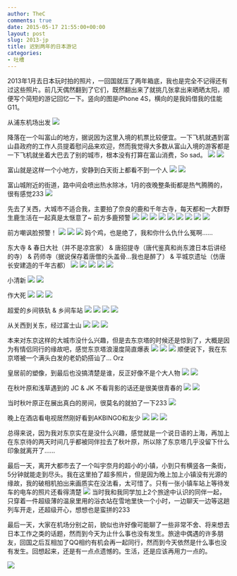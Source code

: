 ```yaml
---
author: TheC
comments: true
date: 2015-05-17 21:55:00+00:00
layout: post
slug: 2013-jp
title: 迟到两年的日本游记
categories:
- 吐槽
---
```


2013年1月去日本玩时拍的照片，一回国就压了两年箱底，我也是完全不记得还有过这些照片。前几天偶然翻到了它们，既然翻出来了就挑几张拿出来晒晒太阳，顺便写个简短的游记回忆一下。竖向的图是iPhone 4S，横向的是我妈借我的佳能G11。

从浦东机场出发
[![](http://thec.u.qiniudn.com/IMG_7846.JPG?imageView2/1/w/667/h/500)](http://thec.u.qiniudn.com/IMG_7846.JPG?imageView2/1/w/1333/h/1000)

降落在一个叫富山的地方，据说因为这里入境的机票比较便宜。一下飞机就遇到富山县政府的工作人员提着慰问品来欢迎，然而我觉得大多数从富山入境的游客都是一下飞机就坐着大巴去了别的城市，根本没有打算在富山消费，So sad。
[![](http://thec.u.qiniudn.com/IMG_7856.JPG?imageView2/1/w/667/h/500)](http://thec.u.qiniudn.com/IMG_7856.JPG?imageView2/1/w/1333/h/1000)
[![](http://thec.u.qiniudn.com/IMG_7857.JPG?imageView2/1/w/667/h/500)](http://thec.u.qiniudn.com/IMG_7857.JPG?imageView2/1/w/1333/h/1000)

富山就是这样一个小地方，安静到白天街上都看不到一个人
[![](http://thec.u.qiniudn.com/IMG_7882.JPG?imageView2/1/w/667/h/500)](http://thec.u.qiniudn.com/IMG_7882.JPG?imageView2/1/w/1333/h/1000)
[![](http://thec.u.qiniudn.com/IMG_7887.JPG?imageView2/1/w/667/h/500)](http://thec.u.qiniudn.com/IMG_7887.JPG?imageView2/1/w/1333/h/1000)

富山城附近的街道，路中间会喷出热水除冰，1月的夜晚整条街都是热气腾腾的，很有感觉233
[![](http://thec.u.qiniudn.com/IMG_7933.JPG?imageView2/1/w/667/h/500)](http://thec.u.qiniudn.com/IMG_7933.JPG?imageView2/1/w/1333/h/1000)

先去了关西，大城市不适合我，主要拍了奈良的鹿和千年古寺，每天都和一大群野生鹿生活在一起真是太惬意了~ 前方多鹿预警
[![](http://thec.u.qiniudn.com/IMG_8059.JPG?imageView2/1/w/667/h/500)](http://thec.u.qiniudn.com/IMG_8059.JPG?imageView2/1/w/1333/h/1000)
[![](http://thec.u.qiniudn.com/IMG_8060.JPG?imageView2/1/w/667/h/500)](http://thec.u.qiniudn.com/IMG_8060.JPG?imageView2/1/w/1333/h/1000)
[![](http://thec.u.qiniudn.com/IMG_8080.JPG?imageView2/1/w/667/h/500)](http://thec.u.qiniudn.com/IMG_8080.JPG?imageView2/1/w/1333/h/1000)
[![](http://thec.u.qiniudn.com/IMG_8082.JPG?imageView2/1/w/667/h/500)](http://thec.u.qiniudn.com/IMG_8082.JPG?imageView2/1/w/1333/h/1000)
[![](http://thec.u.qiniudn.com/IMG_8080.JPG?imageView2/1/w/667/h/500)](http://thec.u.qiniudn.com/IMG_8080.JPG?imageView2/1/w/1333/h/1000)
[![](http://thec.u.qiniudn.com/IMG_8083.JPG?imageView2/1/w/667/h/500)](http://thec.u.qiniudn.com/IMG_8083.JPG?imageView2/1/w/1333/h/1000)
[![](http://thec.u.qiniudn.com/IMG_8085.JPG?imageView2/1/w/667/h/500)](http://thec.u.qiniudn.com/IMG_8085.JPG?imageView2/1/w/1333/h/1000)
[![](http://thec.u.qiniudn.com/IMG_8098.JPG?imageView2/1/w/667/h/500)](http://thec.u.qiniudn.com/IMG_8098.JPG?imageView2/1/w/1333/h/1000)
[![](http://thec.u.qiniudn.com/IMG_8102.JPG?imageView2/1/w/667/h/500)](http://thec.u.qiniudn.com/IMG_8102.JPG?imageView2/1/w/1333/h/1000)

前方嘲讽脸预警！
[![](http://thec.u.qiniudn.com/IMG_8077.JPG?imageView2/1/w/667/h/500)](http://thec.u.qiniudn.com/IMG_8077.JPG?imageView2/1/w/1333/h/1000)
[![](http://thec.u.qiniudn.com/IMG_8183.JPG?imageView2/1/w/667/h/500)](http://thec.u.qiniudn.com/IMG_8183.JPG?imageView2/1/w/1333/h/1000)
[![](http://thec.u.qiniudn.com/IMG_8079.JPG?imageView2/1/w/667/h/500)](http://thec.u.qiniudn.com/IMG_8079.JPG?imageView2/1/w/1333/h/1000)
妈个鸡，也是绝了，我和你什么仇什么冤啊……

东大寺 & 春日大社（并不是凉宫家） & 唐招提寺（唐代鉴真和尚东渡日本后讲经的寺） & 药师寺（据说保存着唐僧的头盖骨...我也是醉了） & 平城京遗址（仿唐长安建造的千年古都）
[![](http://thec.u.qiniudn.com/IMG_8151.JPG?imageView2/1/w/667/h/500)](http://thec.u.qiniudn.com/IMG_8151.JPG?imageView2/1/w/1333/h/1000)
[![](http://thec.u.qiniudn.com/IMG_8078.JPG?imageView2/1/w/667/h/500)](http://thec.u.qiniudn.com/IMG_8078.JPG?imageView2/1/w/1333/h/1000)
[![](http://thec.u.qiniudn.com/IMG_8063.JPG?imageView2/1/w/667/h/500)](http://thec.u.qiniudn.com/IMG_8063.JPG?imageView2/1/w/1333/h/1000)
[![](http://thec.u.qiniudn.com/IMG_8114.JPG?imageView2/1/w/667/h/500)](http://thec.u.qiniudn.com/IMG_8114.JPG?imageView2/1/w/1333/h/1000)
[![](http://thec.u.qiniudn.com/IMG_8254.JPG?imageView2/1/w/667/h/500)](http://thec.u.qiniudn.com/IMG_8254.JPG?imageView2/1/w/1333/h/1000)

小清新
[![](http://thec.u.qiniudn.com/IMG_8093.JPG?imageView2/1/w/667/h/500)](http://thec.u.qiniudn.com/IMG_8093.JPG?imageView2/1/w/1333/h/1000)
[![](http://thec.u.qiniudn.com/IMG_8096.JPG?imageView2/1/w/667/h/500)](http://thec.u.qiniudn.com/IMG_8096.JPG?imageView2/1/w/1333/h/1000)

作大死
[![](http://thec.u.qiniudn.com/IMG_8186.JPG?imageView2/1/w/667/h/500)](http://thec.u.qiniudn.com/IMG_8186.JPG?imageView2/1/w/1333/h/1000)
[![](http://thec.u.qiniudn.com/IMG_8203.JPG?imageView2/1/w/667/h/500)](http://thec.u.qiniudn.com/IMG_8203.JPG?imageView2/1/w/1333/h/1000)
[![](http://thec.u.qiniudn.com/IMG_0483.JPG?imageView2/1/w/667/h/500)](http://thec.u.qiniudn.com/IMG_0483.JPG?imageView2/1/w/1333/h/1000)

超爱的乡间铁轨 & 乡间车站
[![](http://thec.u.qiniudn.com/IMG_8192.JPG?imageView2/1/w/667/h/500)](http://thec.u.qiniudn.com/IMG_8192.JPG?imageView2/1/w/1333/h/1000)
[![](http://thec.u.qiniudn.com/IMG_8196.JPG?imageView2/1/w/667/h/500)](http://thec.u.qiniudn.com/IMG_8196.JPG?imageView2/1/w/1333/h/1000)
[![](http://thec.u.qiniudn.com/IMG_8223.JPG?imageView2/1/w/667/h/500)](http://thec.u.qiniudn.com/IMG_8223.JPG?imageView2/1/w/1333/h/1000)
[![](http://thec.u.qiniudn.com/IMG_8224.JPG?imageView2/1/w/667/h/500)](http://thec.u.qiniudn.com/IMG_8224.JPG?imageView2/1/w/1333/h/1000)

从关西到关东，经过富士山
[![](http://thec.u.qiniudn.com/IMG_0500.JPG?imageView2/1/w/667/h/500)](http://thec.u.qiniudn.com/IMG_0500.JPG?imageView2/1/w/1333/h/1000)
[![](http://thec.u.qiniudn.com/IMG_8318.JPG?imageView2/1/w/667/h/500)](http://thec.u.qiniudn.com/IMG_8318.JPG?imageView2/1/w/1333/h/1000)
[![](http://thec.u.qiniudn.com/IMG_8335.JPG?imageView2/1/w/667/h/500)](http://thec.u.qiniudn.com/IMG_8335.JPG?imageView2/1/w/1333/h/1000)

本来对东京这样的大城市没什么兴趣，但是去东京塔的时候还是惊到了，大概是因为有情侣同行的缘故吧，感觉东京塔浪漫度简直爆表
[![](http://thec.u.qiniudn.com/IMG_0525.JPG?imageView2/1/w/667/h/500)](http://thec.u.qiniudn.com/IMG_0525.JPG?imageView2/1/w/1333/h/1000)
[![](http://thec.u.qiniudn.com/IMG_0547.JPG?imageView2/1/w/667/h/500)](http://thec.u.qiniudn.com/IMG_0547.JPG?imageView2/1/w/1333/h/1000)
[![](http://thec.u.qiniudn.com/IMG_0546.JPG?imageView2/1/w/667/h/500)](http://thec.u.qiniudn.com/IMG_0546.JPG?imageView2/1/w/1333/h/1000)
顺便说下，我在东京塔被一个满头白发的老奶奶搭讪了... Orz

皇居前的塑像，到最后也没搞清楚是谁，反正好像不是个大人物
[![](http://thec.u.qiniudn.com/IMG_8338.JPG?imageView2/1/w/667/h/500)](http://thec.u.qiniudn.com/IMG_8338.JPG?imageView2/1/w/1333/h/1000)
[![](http://thec.u.qiniudn.com/IMG_8339.JPG?imageView2/1/w/667/h/500)](http://thec.u.qiniudn.com/IMG_8339.JPG?imageView2/1/w/1333/h/1000)

在秋叶原和浅草遇到的 JC & JK 不看背影的话还是很美很青春的
[![](http://thec.u.qiniudn.com/IMG_8423.JPG?imageView2/1/w/667/h/500)](http://thec.u.qiniudn.com/IMG_8423.JPG?imageView2/1/w/1333/h/1000)
[![](http://thec.u.qiniudn.com/IMG_8501.JPG?imageView2/1/w/667/h/500)](http://thec.u.qiniudn.com/IMG_8501.JPG?imageView2/1/w/1333/h/1000)

当时秋叶原正在展出真白的房间，很莫名的就拍了一下233
[![](http://thec.u.qiniudn.com/IMG_0552.JPG?imageView2/1/w/667/h/500)](http://thec.u.qiniudn.com/IMG_0552.JPG?imageView2/1/w/1333/h/1000)

晚上在酒店看电视居然刚好看到AKBINGO和友少
[![](http://thec.u.qiniudn.com/IMG_8398.JPG?imageView2/1/w/667/h/500)](http://thec.u.qiniudn.com/IMG_8398.JPG?imageView2/1/w/1333/h/1000)
[![](http://thec.u.qiniudn.com/IMG_8401.JPG?imageView2/1/w/667/h/500)](http://thec.u.qiniudn.com/IMG_8401.JPG?imageView2/1/w/1333/h/1000)
[![](http://thec.u.qiniudn.com/IMG_7945.JPG?imageView2/1/w/667/h/500)](http://thec.u.qiniudn.com/IMG_7945.JPG?imageView2/1/w/1333/h/1000)

总得来说，因为我对东京实在是没什么兴趣，感觉就是一个说日语的上海，再加上在东京待的两天时间几乎都被同伴拉去了秋叶原，所以除了东京塔几乎没留下什么印象就离开了……

最后一天，离开大都市去了一个叫宇奈月的超小的小镇，小到只有横竖各一条街，5分钟就能走到尽头。我在这里拍了超多照片，但是因为晚上加上小镇没有光源的缘故，我的破相机拍出来画质实在没法看，太可惜了。只有一张小镇车站上等待发车的电车的照片还看得清楚
[![](http://thec.u.qiniudn.com/IMG_8538.JPG?imageView2/1/w/667/h/500)](http://thec.u.qiniudn.com/IMG_8538.JPG?imageView2/1/w/1333/h/1000)
当时我和我同学加上2个旅途中认识的同伴一起，只穿着一件超级薄的温泉里用的浴衣站在雪地里快一个小时，一边聊天一边等这趟列车开走，还超级开心，想想也是蛮拼的233

最后一天，大家在机场分别之前，貌似也许好像可能聊了一些非常不舍、将来想去日本工作之类的话题，然而到今天为止什么事也没有发生。旅途中偶遇的许多朋友，回国之后互相加了QQ相约有机会再一起同行，然而到今天依然是什么事也没有发生。回想起来，还是有一点点遗憾的。生活，还是应该再用力一点的。

[![](http://thec.u.qiniudn.com/IMG_8320.JPG?imageView2/1/w/667/h/500)](http://thec.u.qiniudn.com/IMG_8320.JPG?imageView2/1/w/1333/h/1000)